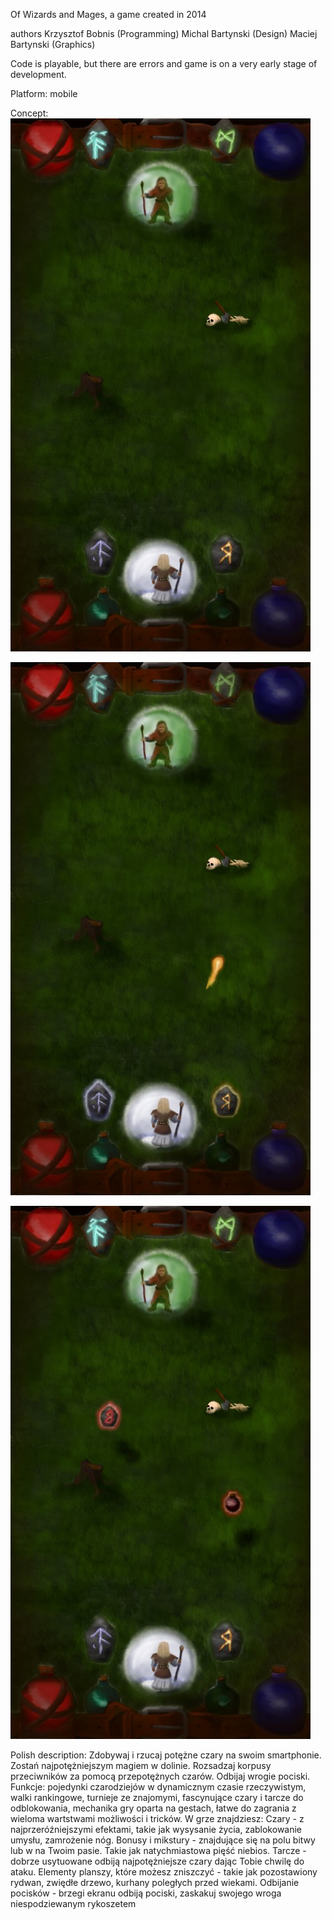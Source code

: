 Of Wizards and Mages, a game created in 2014

authors
Krzysztof Bobnis (Programming)
Michal Bartynski (Design)
Maciej Bartynski (Graphics)

Code is playable, but there are errors and game is on a very early stage of development. 


Platform: mobile

Concept:
![](docs/plansza1.jpg)

![](docs/plansza2.jpg)

![](docs/plansza3.jpg)





Polish description:
Zdobywaj i rzucaj potężne czary na swoim smartphonie. Zostań najpotężniejszym magiem w dolinie. Rozsadzaj korpusy przeciwników za pomocą przepotężnych czarów. Odbijaj wrogie pociski. Funkcje: pojedynki czarodziejów w dynamicznym czasie rzeczywistym, walki rankingowe, turnieje ze znajomymi, fascynujące czary i tarcze do odblokowania, mechanika gry oparta na gestach, łatwe do zagrania z wieloma wartstwami możliwości i tricków. W grze znajdziesz: Czary - z najprzeróźniejszymi efektami, takie jak wysysanie życia, zablokowanie umysłu, zamrożenie nóg. Bonusy i mikstury - znajdujące się na polu bitwy lub w na Twoim pasie. Takie jak natychmiastowa pięść niebios. Tarcze - dobrze usytuowane odbiją najpotężniejsze czary dając Tobie chwilę do ataku. Elementy planszy, które możesz zniszczyć - takie jak pozostawiony rydwan, zwiędłe drzewo, kurhany poległych przed wiekami. Odbijanie pocisków - brzegi ekranu odbiją pociski, zaskakuj swojego wroga niespodziewanym rykoszetem

